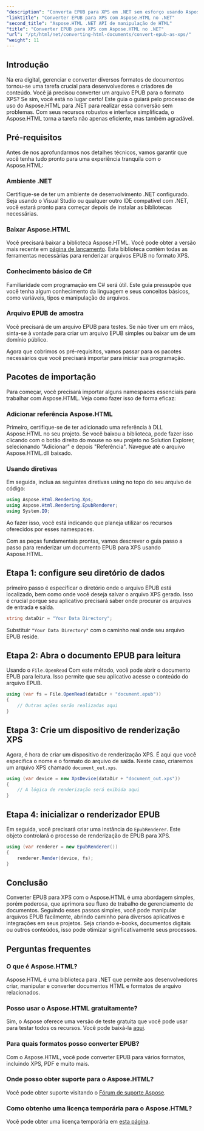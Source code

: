```yaml
---
"description": "Converta EPUB para XPS em .NET sem esforço usando Aspose.HTML. Siga nosso guia passo a passo para uma renderização de documentos perfeita."
"linktitle": "Converter EPUB para XPS com Aspose.HTML no .NET"
"second_title": "Aspose.HTML .NET API de manipulação de HTML"
"title": "Converter EPUB para XPS com Aspose.HTML no .NET"
"url": "/pt/html/net/converting-html-documents/convert-epub-as-xps/"
"weight": 11
---
```


## Introdução

Na era digital, gerenciar e converter diversos formatos de documentos tornou-se uma tarefa crucial para desenvolvedores e criadores de conteúdo. Você já precisou converter um arquivo EPUB para o formato XPS? Se sim, você está no lugar certo! Este guia o guiará pelo processo de uso do Aspose.HTML para .NET para realizar essa conversão sem problemas. Com seus recursos robustos e interface simplificada, o Aspose.HTML torna a tarefa não apenas eficiente, mas também agradável.

## Pré-requisitos

Antes de nos aprofundarmos nos detalhes técnicos, vamos garantir que você tenha tudo pronto para uma experiência tranquila com o Aspose.HTML:

### Ambiente .NET
Certifique-se de ter um ambiente de desenvolvimento .NET configurado. Seja usando o Visual Studio ou qualquer outro IDE compatível com .NET, você estará pronto para começar depois de instalar as bibliotecas necessárias.

### Baixar Aspose.HTML
Você precisará baixar a biblioteca Aspose.HTML. Você pode obter a versão mais recente em [página de lançamento](https://releases.aspose.com/html/net/). Esta biblioteca contém todas as ferramentas necessárias para renderizar arquivos EPUB no formato XPS.

### Conhecimento básico de C#
Familiaridade com programação em C# será útil. Este guia pressupõe que você tenha algum conhecimento da linguagem e seus conceitos básicos, como variáveis, tipos e manipulação de arquivos.

### Arquivo EPUB de amostra
Você precisará de um arquivo EPUB para testes. Se não tiver um em mãos, sinta-se à vontade para criar um arquivo EPUB simples ou baixar um de um domínio público.

Agora que cobrimos os pré-requisitos, vamos passar para os pacotes necessários que você precisará importar para iniciar sua programação.

## Pacotes de importação

Para começar, você precisará importar alguns namespaces essenciais para trabalhar com Aspose.HTML. Veja como fazer isso de forma eficaz:

### Adicionar referência Aspose.HTML
Primeiro, certifique-se de ter adicionado uma referência à DLL Aspose.HTML no seu projeto. Se você baixou a biblioteca, pode fazer isso clicando com o botão direito do mouse no seu projeto no Solution Explorer, selecionando "Adicionar" e depois "Referência". Navegue até o arquivo Aspose.HTML.dll baixado.

### Usando diretivas
Em seguida, inclua as seguintes diretivas using no topo do seu arquivo de código:

```csharp
using Aspose.Html.Rendering.Xps;
using Aspose.Html.Rendering.EpubRenderer;
using System.IO;
```

Ao fazer isso, você está indicando que planeja utilizar os recursos oferecidos por esses namespaces.

Com as peças fundamentais prontas, vamos descrever o guia passo a passo para renderizar um documento EPUB para XPS usando Aspose.HTML.

## Etapa 1: configure seu diretório de dados

primeiro passo é especificar o diretório onde o arquivo EPUB está localizado, bem como onde você deseja salvar o arquivo XPS gerado. Isso é crucial porque seu aplicativo precisará saber onde procurar os arquivos de entrada e saída.

```csharp
string dataDir = "Your Data Directory";
```

Substituir `"Your Data Directory"` com o caminho real onde seu arquivo EPUB reside.

## Etapa 2: Abra o documento EPUB para leitura

Usando o `File.OpenRead` Com este método, você pode abrir o documento EPUB para leitura. Isso permite que seu aplicativo acesse o conteúdo do arquivo EPUB.

```csharp
using (var fs = File.OpenRead(dataDir + "document.epub"))
{
    // Outras ações serão realizadas aqui
}
```

## Etapa 3: Crie um dispositivo de renderização XPS

Agora, é hora de criar um dispositivo de renderização XPS. É aqui que você especifica o nome e o formato do arquivo de saída. Neste caso, criaremos um arquivo XPS chamado `document_out.xps`.

```csharp
using (var device = new XpsDevice(dataDir + "document_out.xps"))
{
    // A lógica de renderização será exibida aqui
}
```

## Etapa 4: inicializar o renderizador EPUB

Em seguida, você precisará criar uma instância do `EpubRenderer`. Este objeto controlará o processo de renderização de EPUB para XPS.

```csharp
using (var renderer = new EpubRenderer())
{
    renderer.Render(device, fs);
}
```

## Conclusão

Converter EPUB para XPS com o Aspose.HTML é uma abordagem simples, porém poderosa, que aprimora seu fluxo de trabalho de gerenciamento de documentos. Seguindo esses passos simples, você pode manipular arquivos EPUB facilmente, abrindo caminho para diversos aplicativos e integrações em seus projetos. Seja criando e-books, documentos digitais ou outros conteúdos, isso pode otimizar significativamente seus processos. 

## Perguntas frequentes

### O que é Aspose.HTML?
Aspose.HTML é uma biblioteca para .NET que permite aos desenvolvedores criar, manipular e converter documentos HTML e formatos de arquivo relacionados.

### Posso usar o Aspose.HTML gratuitamente?
Sim, o Aspose oferece uma versão de teste gratuita que você pode usar para testar todos os recursos. Você pode baixá-la [aqui](https://releases.aspose.com/).

### Para quais formatos posso converter EPUB?
Com o Aspose.HTML, você pode converter EPUB para vários formatos, incluindo XPS, PDF e muito mais.

### Onde posso obter suporte para o Aspose.HTML?
Você pode obter suporte visitando o [Fórum de suporte Aspose](https://forum.aspose.com/c/html/29).

### Como obtenho uma licença temporária para o Aspose.HTML?
Você pode obter uma licença temporária em [esta página](https://purchase.conholdate.com/temporary-license/).